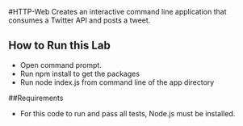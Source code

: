 #HTTP-Web
Creates an interactive command line application that consumes a Twitter API and posts a tweet.

## How to Run this Lab
+ Open command prompt.
+ Run npm install to get the packages
+ Run node index.js from command line of the app directory

##Requirements
+ For this code to run and pass all tests, Node.js must be installed.



